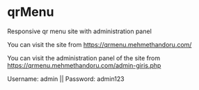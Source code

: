 # qrMenu
Responsive qr menu site with administration panel

You can visit the site from https://qrmenu.mehmethandoru.com/

You can visit the administration panel of the site from https://qrmenu.mehmethandoru.com/admin-giris.php

Username: admin || Password: admin123
